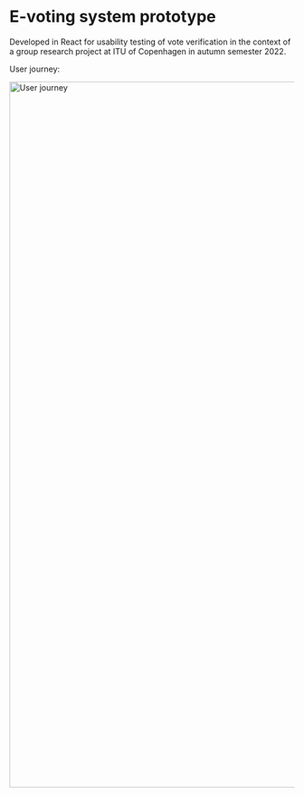 # E-voting system prototype 
Developed in React for usability testing of vote verification in the context of a group research project at ITU of Copenhagen in autumn semester 2022. 

User journey: 

<img width="1247" alt="User journey" src="https://user-images.githubusercontent.com/118393474/221426191-8c313544-bf05-4fd1-85de-a0a959f3b60b.png">
